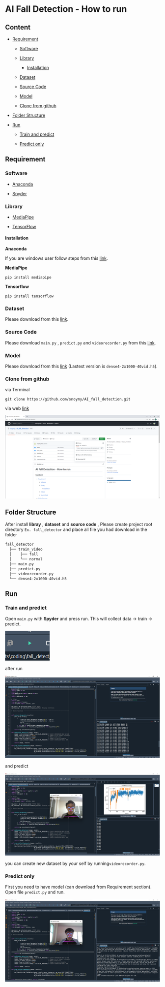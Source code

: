 # AI Fall Detection - How to run

## Content

* [Requirement](#requirement)
  
  * [Software](#software)
  
  * [Library](#library)
    
    * [Installation](#installation)
  
  * [Dataset](#dataset)
  
  * [Source Code](#source-code)
  
  * [Model](#model)
  
  * [Clone from github](#clone-from-github)

* [Folder Structure](#folder-structure)

* [Run](#run)
  
  * [Train and predict](#train-and-predict)
  
  * [Predict only](#predict-only)

## Requirement

### Software

* [Anaconda](https://www.anaconda.com/)

* [Spyder](https://www.spyder-ide.org/)

### Library

* [MediaPipe](https://google.github.io/mediapipe/)

* [TensorFlow](https://www.tensorflow.org/)

#### Installation

**Anaconda**

If you are windows user follow steps from this [link](https://docs.anaconda.com/anaconda/install/windows/).

**MediaPipe**

```shell
pip install mediapipe
```

**Tensorflow**

```shell
pip install tensorflow
```

### Dataset

Please download from this [link](https://drive.google.com/drive/folders/10rgr6mk7qBQfZjGZj610k1FPVQBdBMlQ?usp=sharing).

### Source Code

Please download `main.py` , `predict.py` and `videorecorder.py` from this [link](https://drive.google.com/drive/folders/1Fjw_E1Si-6RMxMbPUfr6foi7spSACNcq?usp=sharing).

### Model

Please download from this [link](https://drive.google.com/drive/folders/1t6K_VNCV9Fr_JSKOpQMxyXxD6Tkdf8JX?usp=sharing) (Lastest version is `dense4-2x1000-40vid.h5`).

### Clone from github

via Terminal

```shell
git clone https://github.com/snoymy/AI_fall_detection.git
```

via web [link](https://github.com/snoymy/AI_fall_detection)

![](./assets/web.png)

## Folder Structure

After install **libray** , **dataset** and **source code** , Please create project root directory `Ex. fall_detector` and place all file you had download in the folder

```
fall_detector
  ├── train_video
  │    ├── fall
  │    └── normal
  ├── main.py
  ├── predict.py
  ├── videorecorder.py
  └── dense4-2x1000-40vid.h5
```

## Run

### Train and predict

Open `main.py` with **Spyder** and press run. This will collect data -> train -> predict.

![](./assets/run.png)

after run

![](./assets/main_program_run.png)

and predict

![](./assets/predict.png)

you can create new dataset by your self by running`videorecorder.py`.

### Predict only

First you need to have model (can download from Requirement section). Open file `predict.py` and run.

![](./assets/predictonly.png)
